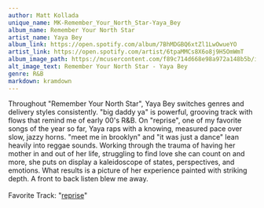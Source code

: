 ```yaml
---
author: Matt Kollada
unique_name: MK-Remember_Your_North_Star-Yaya_Bey
album_name: Remember Your North Star
artist_name: Yaya Bey
album_link: https://open.spotify.com/album/7BhMDGBQ6xtZl1LwOwueYO
artist_link: https://open.spotify.com/artist/6tpaMMCs8X6o8j9H5OmWmT
album_image_path: https://mcusercontent.com/f89c714d668e98a972a148b5b/images/2c3b80af-8fb5-de0c-51f6-8f3111da2001.jpeg
alt_image_text: Remember Your North Star - Yaya Bey
genre: R&B
markdown: kramdown
---
```


Throughout "Remember Your North Star",  Yaya Bey switches genres and delivery styles consistently. "big daddy ya" is powerful, grooving track with flows that remind me of early 00's R&amp;B. On "reprise", one of my favorite songs of the year so far, Yaya raps with a knowing, measured pace over slow, jazzy horns. "meet me in brooklyn" and "it was just a dance" lean heavily into reggae sounds. Working through the trauma of having her mother in and out of her life, struggling to find love she can count on and more, she puts on display a kaleidoscope of states, perspectives, and emotions. What results is a picture of her experience painted with striking depth. A front to back listen blew me away.
<br>
<br>
Favorite Track: "<a href="https://open.spotify.com/track/2k53CUO1l6n9IdwYerskQ4">reprise</a>"